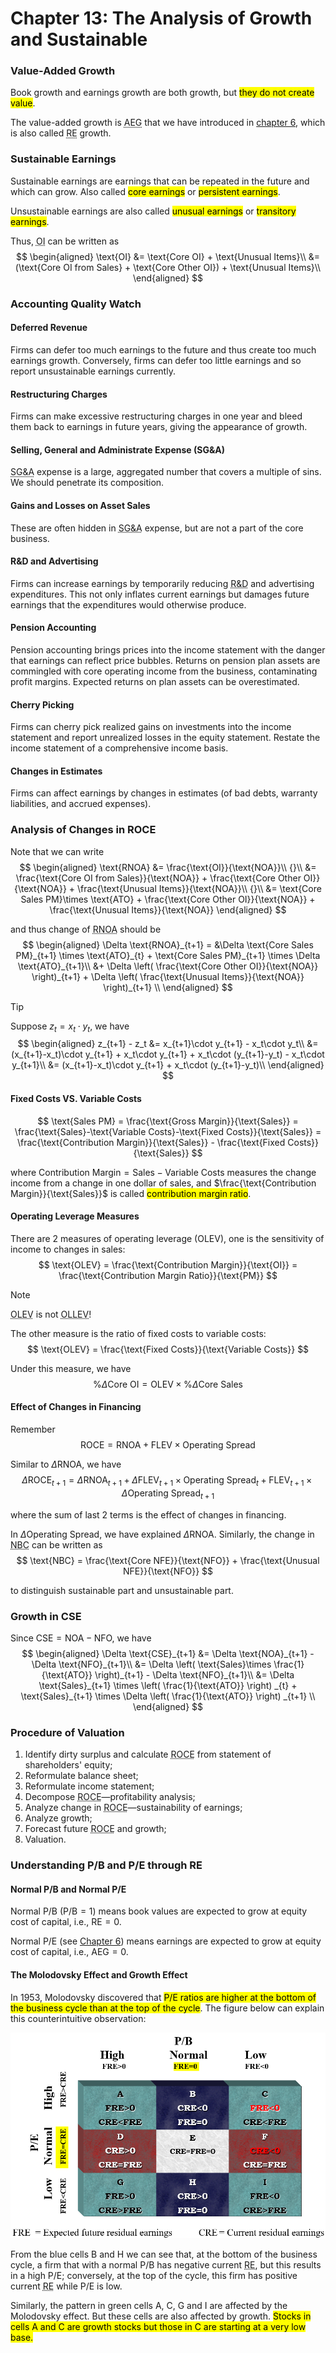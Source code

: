 # Chapter 13: The Analysis of Growth and Sustainable

### Value-Added Growth
Book growth and earnings growth are both growth, but <mark>they do not create value</mark>.

The value-added growth is <abbr title='Abnormal Earnings Growth'>AEG</abbr> that we have introduced in [chapter 6](courses/financial_statements_analysis/6_accrual_accounting_and_valuation_pe.md#abnormal-earnings-growth-aeg), which is also called <abbr title='Residual Earnings'>RE</abbr> growth.

### Sustainable Earnings
Sustainable earnings are earnings that can be repeated in the future and which can grow. Also called <mark>core earnings</mark> or <mark>persistent earnings</mark>.

Unsustainable earnings are also called <mark>unusual earnings</mark> or <mark>transitory earnings</mark>.

Thus, <abbr title='Operating Income'>OI</abbr> can be written as 
$$
\begin{aligned}
 \text{OI} &= \text{Core OI} + \text{Unusual Items}\\
 &= (\text{Core OI from Sales} + \text{Core Other OI}) + \text{Unusual Items}\\
\end{aligned}
$$

### Accounting Quality Watch

#### Deferred Revenue
Firms can defer too much earnings to the future and thus create too much earnings growth. Conversely, firms can defer too little earnings and so report unsustainable earnings currently.

#### Restructuring Charges
Firms can make excessive restructuring charges in one year and bleed them back to earnings in future years, giving the appearance of growth.

#### Selling, General and Administrate Expense (SG&A)
<abbr title='Selling, General and Administrate'>SG&A</abbr> expense is a large, aggregated number that covers a multiple of sins. We should penetrate its composition.

#### Gains and Losses on Asset Sales
These are often hidden in <abbr title='Selling, General and Administrate'>SG&A</abbr> expense, but are not a part of the core business.

#### R&D and Advertising
Firms can increase earnings by temporarily reducing <abbr title='Research and Development'>R&D</abbr> and advertising expenditures. This not only inflates current earnings but damages future earnings that the expenditures would otherwise produce.

#### Pension Accounting
Pension accounting brings prices into the income statement with the danger that earnings can reflect price bubbles. Returns on pension plan assets are commingled with core operating income from the business, contaminating profit margins. Expected returns on plan assets can be overestimated.

#### Cherry Picking
Firms can cherry pick realized gains on investments into the income statement and report unrealized losses in the equity statement. Restate the income statement of a comprehensive income basis.

#### Changes in Estimates
Firms can affect earnings by changes in	estimates (of bad debts, warranty liabilities, and accrued expenses).

### Analysis of Changes in ROCE
Note that we can write 
$$
\begin{aligned}
 \text{RNOA} &= \frac{\text{OI}}{\text{NOA}}\\
 {}\\
 &= \frac{\text{Core OI from Sales}}{\text{NOA}} + \frac{\text{Core Other OI}}{\text{NOA}} + \frac{\text{Unusual Items}}{\text{NOA}}\\ 
 {}\\
 &= \text{Core Sales PM}\times \text{ATO} + \frac{\text{Core Other OI}}{\text{NOA}} + \frac{\text{Unusual Items}}{\text{NOA}}
\end{aligned}
$$

and thus change of <abbr title='Return on Net Operating Assets'>RNOA</abbr> should be 
$$
\begin{aligned}
 \Delta \text{RNOA}_{t+1} = &\Delta \text{Core Sales PM}_{t+1} \times \text{ATO}_{t} + \text{Core Sales PM}_{t+1} \times \Delta \text{ATO}_{t+1}\\
 &+ \Delta \left( \frac{\text{Core Other OI}}{\text{NOA}} \right)_{t+1} + \Delta \left( \frac{\text{Unusual Items}}{\text{NOA}} \right)_{t+1}
 \\
\end{aligned}
$$

> [!TIP]
> Suppose $z_t = x_t \cdot y_t$, we have 
> $$
> \begin{aligned}
>  z_{t+1} - z_t &= x_{t+1}\cdot y_{t+1} - x_t\cdot y_t\\
>  &= (x_{t+1}-x_t)\cdot y_{t+1} + x_t\cdot y_{t+1} + x_t\cdot (y_{t+1}-y_t) - x_t\cdot y_{t+1}\\
>  &= (x_{t+1}-x_t)\cdot y_{t+1} + x_t\cdot (y_{t+1}-y_t)\\
> \end{aligned}
> $$

#### Fixed Costs VS. Variable Costs
$$
\text{Sales PM} = \frac{\text{Gross Margin}}{\text{Sales}} = \frac{\text{Sales}-\text{Variable Costs}-\text{Fixed Costs}}{\text{Sales}} = \frac{\text{Contribution Margin}}{\text{Sales}} - \frac{\text{Fixed Costs}}{\text{Sales}}
$$

where $\text{Contribution Margin}=\text{Sales}-\text{Variable Costs}$ measures the change income from a change in one dollar of sales, and $\frac{\text{Contribution Margin}}{\text{Sales}}$ is called <mark>contribution margin ratio</mark>.

#### Operating Leverage Measures
There are 2 measures of operating leverage (OLEV), one is the sensitivity of income to changes in sales: 
$$
\text{OLEV} = \frac{\text{Contribution Margin}}{\text{OI}} = \frac{\text{Contribution Margin Ratio}}{\text{PM}}
$$

> [!NOTE]
> <abbr title='Operating Leverage'>OLEV</abbr> is not <abbr title='Operating Liability Leverage'>OLLEV</abbr>!

The other measure is the ratio of fixed costs to variable costs: 
$$
\text{OLEV} = \frac{\text{Fixed Costs}}{\text{Variable Costs}}
$$

Under this measure, we have 
$$
\% \Delta \text{Core OI} = \text{OLEV} \times \% \Delta \text{Core Sales}
$$

#### Effect of Changes in Financing
Remember 
$$
\text{ROCE} = \text{RNOA} + \text{FLEV}\times \text{Operating Spread}
$$

Similar to $\Delta \text{RNOA}$, we have 
$$
\Delta \text{ROCE}_{t+1} = \Delta \text{RNOA}_{t+1} + \Delta \text{FLEV}_{t+1} \times \text{Operating Spread}_{t} + \text{FLEV}_{t+1} \times \Delta \text{Operating Spread}_{t+1}
$$

where the sum of last 2 terms is the effect of changes in financing.

In $\Delta \text{Operating Spread}$, we have explained $\Delta \text{RNOA}$. Similarly, the change in <abbr title='Net Borrowing Cost'>NBC</abbr> can be written as 
$$
\text{NBC} = \frac{\text{Core NFE}}{\text{NFO}} + \frac{\text{Unusual NFE}}{\text{NFO}}
$$

to distinguish sustainable part and unsustainable part.

### Growth in CSE
Since $\text{CSE} = \text{NOA} - \text{NFO}$, we have 
$$
\begin{aligned}
 \Delta \text{CSE}_{t+1} &= \Delta \text{NOA}_{t+1} - \Delta \text{NFO}_{t+1}\\
 &= \Delta \left( \text{Sales}\times \frac{1}{\text{ATO}} \right)_{t+1} - \Delta \text{NFO}_{t+1}\\
 &= \Delta \text{Sales}_{t+1} \times \left( \frac{1}{\text{ATO}} \right) _{t} + \text{Sales}_{t+1} \times \Delta \left( \frac{1}{\text{ATO}} \right) _{t+1}
 \\
\end{aligned}
$$

### Procedure of Valuation
1. Identify dirty surplus and calculate <abbr title='Return on Common Equity'>ROCE</abbr> from statement of shareholders' equity;
2. Reformulate balance sheet;
3. Reformulate income statement;
4. Decompose <abbr title='Return on Common Equity'>ROCE</abbr>&mdash;profitability analysis;
5. Analyze change in <abbr title='Return on Common Equity'>ROCE</abbr>&mdash;sustainability of earnings;
6. Analyze growth;
7. Forecast future <abbr title='Return on Common Equity'>ROCE</abbr> and growth;
8. Valuation.

### Understanding P/B and P/E through RE

#### Normal P/B and Normal P/E
Normal P/B ($\text{P/B}=1$) means book values are expected to grow at equity cost of capital, i.e., $\text{RE}=0$.

Normal P/E (see [Chapter 6](/courses/financial_statements_analysis/6_accrual_accounting_and_valuation_pe.md#normal-pe)) means earnings are expected to grow at equity cost of capital, i.e., $\text{AEG}=0$.

#### The Molodovsky Effect and Growth Effect
In 1953, Molodovsky discovered that <mark>P/E ratios are higher at the bottom of the business cycle than at the top of the cycle</mark>. The figure below can explain this counterintuitive observation: 

<div align='center'>

![](image/2022-05-06-19-26-54.png)
</div align='center'>

From the blue cells B and H we can see that, at the bottom of the business cycle, a firm that with a normal P/B has negative current <abbr title='Residual Earnings'>RE</abbr>, but this results in a high P/E; conversely, at the top of the cycle, this firm has positive current <abbr title='Residual Earnings'>RE</abbr> while P/E is low.

Similarly, the pattern in green cells A, C, G and I are affected by the Molodovsky effect. But these cells are also affected by growth. <mark>Stocks in cells A and C are growth stocks but those in C are starting at a very low base.</mark>